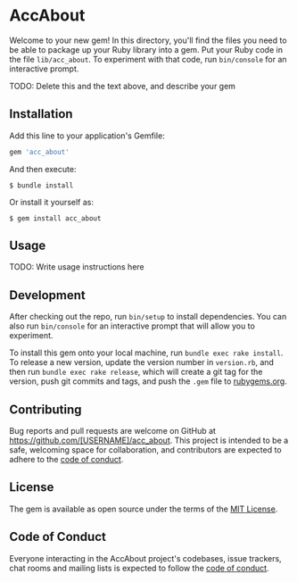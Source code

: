 # AccAbout

Welcome to your new gem! In this directory, you'll find the files you need to be able to package up your Ruby library into a gem. Put your Ruby code in the file `lib/acc_about`. To experiment with that code, run `bin/console` for an interactive prompt.

TODO: Delete this and the text above, and describe your gem

## Installation

Add this line to your application's Gemfile:

```ruby
gem 'acc_about'
```

And then execute:

    $ bundle install

Or install it yourself as:

    $ gem install acc_about

## Usage

TODO: Write usage instructions here

## Development

After checking out the repo, run `bin/setup` to install dependencies. You can also run `bin/console` for an interactive prompt that will allow you to experiment.

To install this gem onto your local machine, run `bundle exec rake install`. To release a new version, update the version number in `version.rb`, and then run `bundle exec rake release`, which will create a git tag for the version, push git commits and tags, and push the `.gem` file to [rubygems.org](https://rubygems.org).

## Contributing

Bug reports and pull requests are welcome on GitHub at https://github.com/[USERNAME]/acc_about. This project is intended to be a safe, welcoming space for collaboration, and contributors are expected to adhere to the [code of conduct](https://github.com/[USERNAME]/acc_about/blob/master/CODE_OF_CONDUCT.md).


## License

The gem is available as open source under the terms of the [MIT License](https://opensource.org/licenses/MIT).

## Code of Conduct

Everyone interacting in the AccAbout project's codebases, issue trackers, chat rooms and mailing lists is expected to follow the [code of conduct](https://github.com/[USERNAME]/acc_about/blob/master/CODE_OF_CONDUCT.md).
